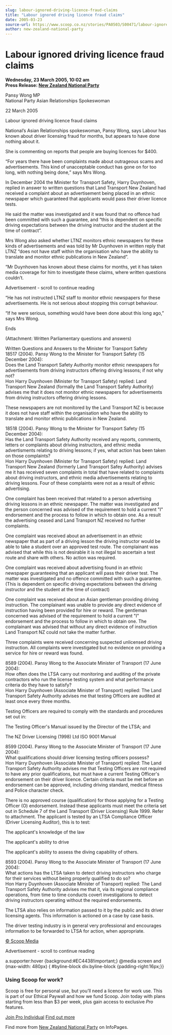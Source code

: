 ```yaml
---
slug: labour-ignored-driving-licence-fraud-claims
title: "Labour ignored driving licence fraud claims"
date: 2005-03-23
source-url: https://www.scoop.co.nz/stories/PA0503/S00471/labour-ignored-driving-licence-fraud-claims.htm
author: new-zealand-national-party
---
```

Labour ignored driving licence fraud claims
===========================================

**Wednesday, 23 March 2005, 10:02 am**  
**Press Release: [New Zealand National Party](https://info.scoop.co.nz/New_Zealand_National_Party)**

Pansy Wong MP  
National Party Asian Relationships Spokeswoman

22 March 2005

Labour ignored driving licence fraud claims

National’s Asian Relationships spokeswoman, Pansy Wong, says Labour has known about driver licensing fraud for months, but appears to have done nothing about it.

She is commenting on reports that people are buying licences for $400.

“For years there have been complaints made about outrageous scams and advertisements. This kind of unacceptable conduct has gone on for too long, with nothing being done,” says Mrs Wong.

In December 2004 the Minister for Transport Safety, Harry Duynhoven, replied in answer to written questions that Land Transport New Zealand had received a complaint about an advertisement being placed in an ethnic newspaper which guaranteed that applicants would pass their driver licence tests.

He said the matter was investigated and it was found that no offence had been committed with such a guarantee, and “this is dependent on specific driving expectations between the driving instructor and the student at the time of contract”.

Mrs Wong also asked whether LTNZ monitors ethnic newspapers for these kinds of advertisements and was told by Mr Duynhoven in written reply that LTNZ “does not have staff within the organisation who have the ability to translate and monitor ethnic publications in New Zealand”.

“Mr Duynhoven has known about these claims for months, yet it has taken media coverage for him to investigate these claims, where written questions couldn’t.

Advertisement - scroll to continue reading





“He has not instructed LTNZ staff to monitor ethnic newspapers for these advertisements. He is not serious about stopping this corrupt behaviour.

“If he were serious, something would have been done about this long ago,” says Mrs Wong.

  
Ends

  
(Attachment: Written Parliamentary questions and answers)

Written Questions and Answers to the Minister for Transport Safety  
18517 (2004). Pansy Wong to the Minister for Transport Safety (15 December 2004):  
Does the Land Transport Safety Authority monitor ethnic newspapers for advertisements from driving instructors offering driving lessons; if not why not?  
Hon Harry Duynhoven (Minister for Transport Safety) replied: Land Transport New Zealand (formally the Land Transport Safety Authority) advises me that it does not monitor ethnic newspapers for advertisements from driving instructors offering driving lessons.

These newspapers are not monitored by the Land Transport NZ is because it does not have staff within the organisation who have the ability to translate and monitor ethnic publications in New Zealand.

18518 (2004). Pansy Wong to the Minister for Transport Safety (15 December 2004):  
Has the Land Transport Safety Authority received any reports, comments, letters or complaints about driving instructors, and ethnic media advertisments relating to driving lessons; if yes, what action has been taken on those complaints?  
Hon Harry Duynhoven (Minister for Transport Safety) replied: Land Transport New Zealand (formerly Land Transport Safey Authority) advises me it has received seven complaints in total that have related to complaints about driving instructors, and ethnic media advertisements relating to driving lessons. Four of these complaints were not as a result of ethnic advertising.

One complaint has been received that related to a person advertising driving lessons in an ethnic newspaper. The matter was investigated and the person concerned was advised of the requirement to hold a current "I" endorsement and the process to follow in which to obtain one. As a result the advertising ceased and Land Transport NZ received no further complaints.

One complaint was received about an advertisement in an ethnic newspaper that as part of a driving lesson the driving instructor would be able to take a student over an approved test route. The complainant was advised that while this is not desirable it is not illegal to ascertain a test route and share with others. No action was required.

One complaint was received about advertising found in an ethnic newspaper guaranteeing that an applicant will pass their driver test. The matter was investigated and no offence committed with such a guarantee. (This is dependent on specific driving expectations between the driving instructor and the student at the time of contract)

One complaint was received about an Asian gentleman providing driving instruction. The complainant was unable to provide any direct evidence of instruction having been provided for hire or reward. The gentleman concerned was advised of the requirement to hold a current "I" endorsement and the process to follow in which to obtain one. The complainant was advised that without any direct evidence of instruction Land Transport NZ could not take the matter further.

Three complaints were received concerning suspected unlicensed driving instruction. All complaints were investigated but no evidence on providing a service for hire or reward was found.

8589 (2004). Pansy Wong to the Associate Minister of Transport (17 June 2004):  
How often does the LTSA carry out monitoring and auditing of the private contractors who run the license testing system and what performance criteria do they have to satisfy?  
Hon Harry Duynhoven (Associate Minister of Transport) replied: The Land Transport Safety Authority advises me that testing Officers are audited at least once every three months.

Testing Officers are required to comply with the standards and procedures set out in:

The Testing Officer's Manual issued by the Director of the LTSA; and

The NZ Driver Licensing (1998) Ltd ISO 9001 Manual

  
8599 (2004). Pansy Wong to the Associate Minister of Transport (17 June 2004):  
What qualifications should driver licensing testing officers possess?  
Hon Harry Duynhoven (Associate Minister of Transport) replied: The Land Transport Safety Authority advises me that Testing Officers are not required to have any prior qualifications, but must have a current Testing Officer's endorsement on their driver licence. Certain criteria must be met before an endorsement can be approved, including driving standard, medical fitness and Police character check.

There is no approved course (qualification) for those applying for a Testing Officer (O) endorsement. Instead these applicants must meet the criteria set out in Schedule 7 of the Land Transport (Driver Licensing) Rule 1999. Refer to attachment. The applicant is tested by an LTSA Compliance Officer (Driver Licensing Auditor), this is to test:

The applicant's knowledge of the law

The applicant's ability to drive

The applicant's ability to assess the diving capability of others.

8593 (2004). Pansy Wong to the Associate Minister of Transport (17 June 2004):  
What actions has the LTSA taken to detect driving instructors who charge for their services without being properly qualified to do so?  
Hon Harry Duynhoven (Associate Minister of Transport) replied: The Land Transport Safety Authority advises me that it, via its regional compliance operations, from time to time conducts covert investigations to detect driving instructors operating without the required endorsements.

The LTSA also relies on information passed to it by the public and its driver licensing agents. This information is actioned on a case by case basis.

The driver testing industry is in general very professional and encourages information to be forwarded to LTSA for action, when appropriate.

  

[© Scoop Media](http://www.scoop.co.nz/about/terms.html)  

Advertisement - scroll to continue reading



a.supporter:hover {background:#EC4438!important;} @media screen and (max-width: 480px) { #byline-block div.byline-block {padding-right:16px;}}

### Using Scoop for work?

Scoop is free for personal use, but you’ll need a licence for work use. This is part of our Ethical Paywall and how we fund Scoop. Join today with plans starting from less than $3 per week, plus gain access to exclusive _Pro_ features.  
  
[Join Pro Individual](https://pro.scoop.co.nz/Individual/?from=ProIn24) [Find out more](https://pro.scoop.co.nz/using-scoop-for-work/?from=ProIn24)

Find more from [New Zealand National Party](https://info.scoop.co.nz/New_Zealand_National_Party) on InfoPages.